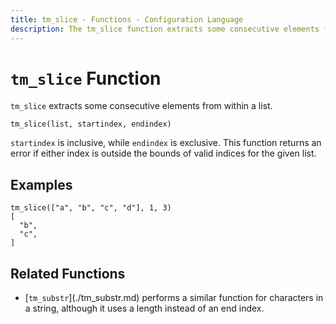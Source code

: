 ```yaml
---
title: tm_slice - Functions - Configuration Language
description: The tm_slice function extracts some consecutive elements from within a list.
---
```


# `tm_slice` Function

`tm_slice` extracts some consecutive elements from within a list.

```hcl
tm_slice(list, startindex, endindex)
```

`startindex` is inclusive, while `endindex` is exclusive. This function returns
an error if either index is outside the bounds of valid indices for the given
list.

## Examples

```
tm_slice(["a", "b", "c", "d"], 1, 3)
[
  "b",
  "c",
]
```

## Related Functions

* \[`tm_substr`\]\(\./tm_substr.md\) performs a similar function for characters in a
  string, although it uses a length instead of an end index.
